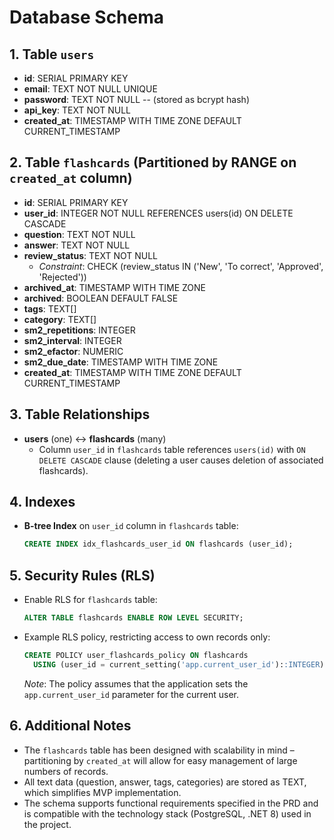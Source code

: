 # Database Schema

## 1. Table `users`

- **id**: SERIAL PRIMARY KEY
- **email**: TEXT NOT NULL UNIQUE
- **password**: TEXT NOT NULL -- (stored as bcrypt hash)
- **api_key**: TEXT NOT NULL
- **created_at**: TIMESTAMP WITH TIME ZONE DEFAULT CURRENT_TIMESTAMP

## 2. Table `flashcards` (Partitioned by RANGE on `created_at` column)

- **id**: SERIAL PRIMARY KEY
- **user_id**: INTEGER NOT NULL REFERENCES users(id) ON DELETE CASCADE
- **question**: TEXT NOT NULL
- **answer**: TEXT NOT NULL
- **review_status**: TEXT NOT NULL
  - _Constraint_: CHECK (review_status IN ('New', 'To correct', 'Approved', 'Rejected'))
- **archived_at**: TIMESTAMP WITH TIME ZONE
- **archived**: BOOLEAN DEFAULT FALSE
- **tags**: TEXT[]
- **category**: TEXT[]
- **sm2_repetitions**: INTEGER
- **sm2_interval**: INTEGER
- **sm2_efactor**: NUMERIC
- **sm2_due_date**: TIMESTAMP WITH TIME ZONE
- **created_at**: TIMESTAMP WITH TIME ZONE DEFAULT CURRENT_TIMESTAMP

## 3. Table Relationships

- **users** (one) ↔ **flashcards** (many)
  - Column `user_id` in `flashcards` table references `users(id)` with `ON DELETE CASCADE` clause (deleting a user causes deletion of associated flashcards).

## 4. Indexes

- **B-tree Index** on `user_id` column in `flashcards` table:
  ```sql
  CREATE INDEX idx_flashcards_user_id ON flashcards (user_id);
  ```

## 5. Security Rules (RLS)

- Enable RLS for `flashcards` table:
  ```sql
  ALTER TABLE flashcards ENABLE ROW LEVEL SECURITY;
  ```
- Example RLS policy, restricting access to own records only:
  ```sql
  CREATE POLICY user_flashcards_policy ON flashcards
    USING (user_id = current_setting('app.current_user_id')::INTEGER);
  ```
  _Note_: The policy assumes that the application sets the `app.current_user_id` parameter for the current user.

## 6. Additional Notes

- The `flashcards` table has been designed with scalability in mind – partitioning by `created_at` will allow for easy management of large numbers of records.
- All text data (question, answer, tags, categories) are stored as TEXT, which simplifies MVP implementation.
- The schema supports functional requirements specified in the PRD and is compatible with the technology stack (PostgreSQL, .NET 8) used in the project.
